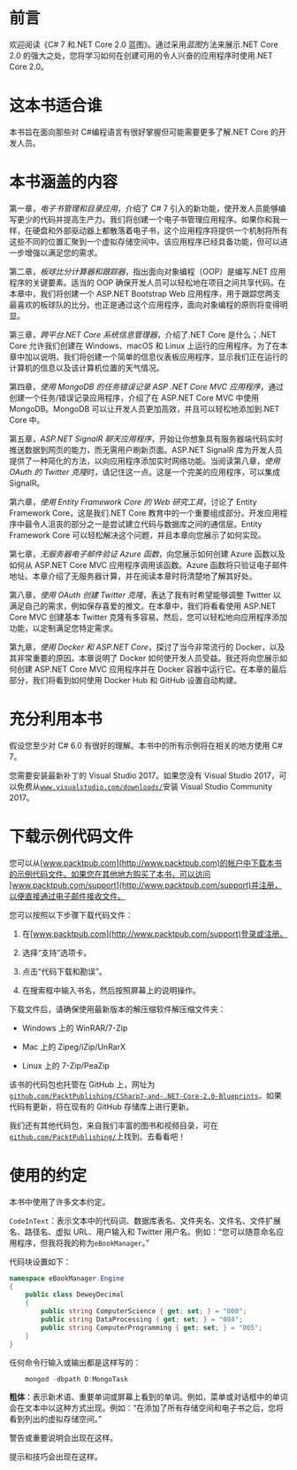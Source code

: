 # 前言

欢迎阅读《C# 7 和.NET Core 2.0 蓝图》。通过采用*蓝图*方法来展示.NET Core 2.0 的强大之处，您将学习如何在创建可用的令人兴奋的应用程序时使用.NET Core 2.0。

# 这本书适合谁

本书旨在面向那些对 C#编程语言有很好掌握但可能需要更多了解.NET Core 的开发人员。

# 本书涵盖的内容

第一章，*电子书管理和目录应用*，介绍了 C# 7 引入的新功能，使开发人员能够编写更少的代码并提高生产力。我们将创建一个电子书管理应用程序。如果你和我一样，在硬盘和外部驱动器上都散落着电子书，这个应用程序将提供一个机制将所有这些不同的位置汇聚到一个虚拟存储空间中。该应用程序已经具备功能，但可以进一步增强以满足您的需求。

第二章，*板球比分计算器和跟踪器*，指出面向对象编程（OOP）是编写.NET 应用程序的关键要素。适当的 OOP 确保开发人员可以轻松地在项目之间共享代码。在本章中，我们将创建一个 ASP.NET Bootstrap Web 应用程序，用于跟踪您两支最喜欢的板球队的比分。也正是通过这个应用程序，面向对象编程的原则将变得明显。

第三章，*跨平台.NET Core 系统信息管理器*，介绍了.NET Core 是什么；.NET Core 允许我们创建在 Windows、macOS 和 Linux 上运行的应用程序。为了在本章中加以说明，我们将创建一个简单的信息仪表板应用程序，显示我们正在运行的计算机的信息以及该计算机位置的天气情况。

第四章，*使用 MongoDB 的任务错误记录 ASP .NET Core MVC 应用程序*，通过创建一个任务/错误记录应用程序，介绍了在 ASP.NET Core MVC 中使用 MongoDB。MongoDB 可以让开发人员更加高效，并且可以轻松地添加到.NET Core 中。

第五章，*ASP.NET SignalR 聊天应用程序*，开始让你想象具有服务器端代码实时推送数据到网页的能力，而无需用户刷新页面。ASP.NET SignalR 库为开发人员提供了一种简化的方法，以向应用程序添加实时网络功能。当阅读第八章，*使用 OAuth 的 Twitter 克隆*时，请记住这一点。这是一个完美的应用程序，可以集成 SignalR。

第六章，*使用 Entity Framework Core 的 Web 研究工具*，讨论了 Entity Framework Core，这是我们.NET Core 教育中的一个重要组成部分。开发应用程序中最令人沮丧的部分之一是尝试建立代码与数据库之间的通信层。Entity Framework Core 可以轻松解决这个问题，并且本章向您展示了如何实现。

第七章，*无服务器电子邮件验证 Azure 函数*，向您展示如何创建 Azure 函数以及如何从 ASP.NET Core MVC 应用程序调用该函数。Azure 函数将只验证电子邮件地址。本章介绍了无服务器计算，并在阅读本章时将清楚地了解其好处。

第八章，*使用 OAuth 创建 Twitter 克隆*，表达了我有时希望能够调整 Twitter 以满足自己的需求，例如保存喜爱的推文。在本章中，我们将看看使用 ASP.NET Core MVC 创建基本 Twitter 克隆有多容易。然后，您可以轻松地向应用程序添加功能，以定制满足您特定需求。

第九章，*使用 Docker 和 ASP.NET Core*，探讨了当今非常流行的 Docker，以及其非常重要的原因。本章说明了 Docker 如何使开发人员受益。我还将向您展示如何创建 ASP.NET Core MVC 应用程序并在 Docker 容器中运行它。在本章的最后部分，我们将看到如何使用 Docker Hub 和 GitHub 设置自动构建。

# 充分利用本书

假设您至少对 C# 6.0 有很好的理解。本书中的所有示例将在相关的地方使用 C# 7。

您需要安装最新补丁的 Visual Studio 2017。如果您没有 Visual Studio 2017，可以免费从[`www.visualstudio.com/downloads/`](https://www.visualstudio.com/downloads/)安装 Visual Studio Community 2017。

# 下载示例代码文件

您可以从[www.packtpub.com](http://www.packtpub.com)的帐户中下载本书的示例代码文件。如果您在其他地方购买了本书，可以访问[www.packtpub.com/support](http://www.packtpub.com/support)并注册，以便直接通过电子邮件接收文件。

您可以按照以下步骤下载代码文件：

1.  在[www.packtpub.com](http://www.packtpub.com/support)登录或注册。

1.  选择“支持”选项卡。

1.  点击“代码下载和勘误”。

1.  在搜索框中输入书名，然后按照屏幕上的说明操作。

下载文件后，请确保使用最新版本的解压缩软件解压缩文件夹：

+   Windows 上的 WinRAR/7-Zip

+   Mac 上的 Zipeg/iZip/UnRarX

+   Linux 上的 7-Zip/PeaZip

该书的代码包也托管在 GitHub 上，网址为[`github.com/PacktPublishing/CSharp7-and-.NET-Core-2.0-Blueprints`](https://github.com/PacktPublishing/CSharp7-and-.NET-Core-2.0-Blueprints)。如果代码有更新，将在现有的 GitHub 存储库上进行更新。

我们还有其他代码包，来自我们丰富的图书和视频目录，可在[`github.com/PacktPublishing/`](https://github.com/PacktPublishing/)上找到。去看看吧！

# 使用的约定

本书中使用了许多文本约定。

`CodeInText`：表示文本中的代码词、数据库表名、文件夹名、文件名、文件扩展名、路径名、虚拟 URL、用户输入和 Twitter 用户名。例如：“您可以随意命名应用程序，但我将我的称为`eBookManager`。”

代码块设置如下：

```cs
namespace eBookManager.Engine 
{ 
    public class DeweyDecimal 
    { 
        public string ComputerScience { get; set; } = "000"; 
        public string DataProcessing { get; set; } = "004"; 
        public string ComputerProgramming { get; set; } = "005"; 
    } 
} 
```

任何命令行输入或输出都是这样写的：

```cs
    mongod -dbpath D:MongoTask 
```

**粗体**：表示新术语、重要单词或屏幕上看到的单词。例如，菜单或对话框中的单词会在文本中以这种方式出现。例如：“在添加了所有存储空间和电子书之后，您将看到列出的虚拟存储空间。”

警告或重要说明会出现在这样。

提示和技巧会出现在这样。
